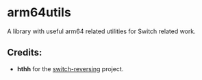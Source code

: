 # arm64utils

A library with useful arm64 related utilities for Switch related work.

## Credits:

* __hthh__ for the [switch-reversing](https://github.com/hthh/switch-reversing) project.
